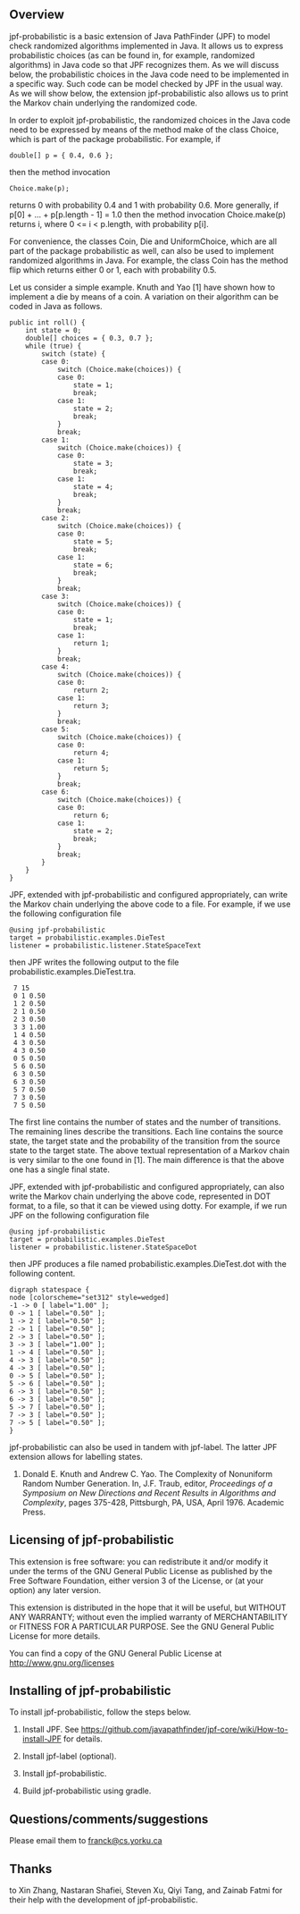 Overview
--------

jpf-probabilistic is a basic extension of Java PathFinder (JPF) to
model check randomized algorithms implemented in Java.  It allows us
to express probabilistic choices (as can be found in, for example,
randomized algorithms) in Java code so that JPF recognizes them.  As
we will discuss below, the probabilistic choices in the Java code need
to be implemented in a specific way.  Such code can be model checked
by JPF in the usual way.  As we will show below, the extension
jpf-probabilistic also allows us to print the Markov chain underlying
the randomized code.

In order to exploit jpf-probabilistic, the randomized choices in the Java
code need to be expressed by means of the method make of the class Choice,
which is part of the package probabilistic.  For example, if

    double[] p = { 0.4, 0.6 };

then the method invocation

    Choice.make(p);

returns 0 with probability 0.4 and 1 with probability 0.6.  More generally,
if p[0] + ... + p[p.length - 1] = 1.0 then the method invocation
Choice.make(p) returns i, where 0 <= i < p.length, with probability p[i].

For convenience, the classes Coin, Die and UniformChoice, which are all
part of the package probabilistic as well, can also be used to implement
randomized algorithms in Java.  For example, the class Coin has the method
flip which returns either 0 or 1, each with probability 0.5.

Let us consider a simple example.  Knuth and Yao [1] have shown how to
implement a die by means of a coin.  A variation on their algorithm can be 
coded in Java as follows.

	public int roll() {
		int state = 0;
		double[] choices = { 0.3, 0.7 };
		while (true) {
			switch (state) {
			case 0:
				switch (Choice.make(choices)) {
				case 0:
					state = 1;
					break;
				case 1:
					state = 2;
					break;
				}
				break;
			case 1:
				switch (Choice.make(choices)) {
				case 0:
					state = 3;
					break;
				case 1:
					state = 4;
					break;
				}
				break;
			case 2:
				switch (Choice.make(choices)) {
				case 0:
					state = 5;
					break;
				case 1:
					state = 6;
					break;
				}
				break;
			case 3:
				switch (Choice.make(choices)) {
				case 0:
					state = 1;
					break;
				case 1:
					return 1;
				}
				break;
			case 4:
				switch (Choice.make(choices)) {
				case 0:
					return 2;
				case 1:
					return 3;
				}
				break;
			case 5:
				switch (Choice.make(choices)) {
				case 0:
					return 4;
				case 1:
					return 5;
				}
				break;
			case 6:
				switch (Choice.make(choices)) {
				case 0:
					return 6;
				case 1:
					state = 2;
					break;
				}
				break;
			}
		}
	}

JPF, extended with jpf-probabilistic and configured appropriately, can
write the Markov chain underlying the above code to a file.  For example, 
if we use the following configuration file

    @using jpf-probabilistic
    target = probabilistic.examples.DieTest
    listener = probabilistic.listener.StateSpaceText

then JPF writes the following output to the file probabilistic.examples.DieTest.tra.

     7 15
     0 1 0.50
     1 2 0.50
     2 1 0.50
     2 3 0.50
     3 3 1.00
     1 4 0.50
     4 3 0.50
     4 3 0.50
     0 5 0.50
     5 6 0.50
     6 3 0.50
     6 3 0.50
     5 7 0.50
     7 3 0.50
     7 5 0.50

The first line contains the number of states and the number of transitions.  
The remaining lines describe the transitions.  Each line contains the 
source state, the target state and the probability of the transition from 
the source state to the target state.  The above textual representation of 
a Markov chain is very similar to the one found in [1].  The main 
difference is that the above one has a single final state.

JPF, extended with jpf-probabilistic and configured appropriately, can
also write the Markov chain underlying the above code, represented in
DOT format, to a file, so that it can be viewed using dotty.  For example, 
if we run JPF on the following configuration file

    @using jpf-probabilistic
    target = probabilistic.examples.DieTest
    listener = probabilistic.listener.StateSpaceDot

then JPF produces a file named probabilistic.examples.DieTest.dot with
the following content.

    digraph statespace {
    node [colorscheme="set312" style=wedged]
    -1 -> 0 [ label="1.00" ];
    0 -> 1 [ label="0.50" ];
    1 -> 2 [ label="0.50" ];
    2 -> 1 [ label="0.50" ];
    2 -> 3 [ label="0.50" ];
    3 -> 3 [ label="1.00" ];
    1 -> 4 [ label="0.50" ];
    4 -> 3 [ label="0.50" ];
    4 -> 3 [ label="0.50" ];
    0 -> 5 [ label="0.50" ];
    5 -> 6 [ label="0.50" ];
    6 -> 3 [ label="0.50" ];
    6 -> 3 [ label="0.50" ];
    5 -> 7 [ label="0.50" ];
    7 -> 3 [ label="0.50" ];
    7 -> 5 [ label="0.50" ];
    }

jpf-probabilistic can also be used in tandem with jpf-label.  The
latter JPF extension allows for labelling states.

1. Donald E. Knuth and Andrew C. Yao.  The Complexity of Nonuniform
   Random Number Generation.  In, J.F. Traub, editor, *Proceedings of
   a Symposium on New Directions and Recent Results in Algorithms
   and Complexity*, pages 375-428, Pittsburgh, PA, USA, April 1976.
   Academic Press.

Licensing of jpf-probabilistic
------------------------------

This extension is free software: you can redistribute it and/or modify
it under the terms of the GNU General Public License as published by
the Free Software Foundation, either version 3 of the License, or
(at your option) any later version.

This extension is distributed in the hope that it will be useful,
but WITHOUT ANY WARRANTY; without even the implied warranty of
MERCHANTABILITY or FITNESS FOR A PARTICULAR PURPOSE.  See the
GNU General Public License for more details.

You can find a copy of the GNU General Public License at
http://www.gnu.org/licenses

Installing of jpf-probabilistic
-------------------------------

To install jpf-probabilistic, follow the steps below.

1. Install JPF.
   See https://github.com/javapathfinder/jpf-core/wiki/How-to-install-JPF
   for details.

2. Install jpf-label (optional).
   
3. Install jpf-probabilistic. 

4. Build jpf-probabilistic using gradle.
   
Questions/comments/suggestions
------------------------------

Please email them to franck@cs.yorku.ca

Thanks
------

to Xin Zhang, Nastaran Shafiei, Steven Xu, Qiyi Tang, and Zainab Fatmi 
for their help with the development of jpf-probabilistic.
